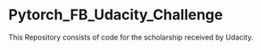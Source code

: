 # Pytorch_FB_Udacity_Challenge
This Repository consists of code for the scholarship received by Udacity.
